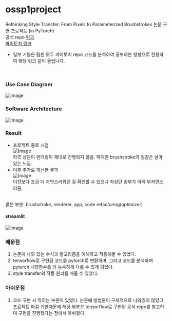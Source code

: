 # ossp1project

Rethinking Style Transfer: From Pixels to Parameterized Brushstrokes 논문 구현 프로젝트 (in PyTorch)<br/>
공식 repo <a href="https://github.com/CompVis/brushstroke-parameterized-style-transfer">링크</a> <br/>
<a href="https://github.com/justanhduc/brushstroke-parameterized-style-transfer/">파이토치 링크</a> </br>
* 일부 기능은 팀원 모두 파이토치 repo 코드를 분석하여 공부하는 방향으로 진행하여 해당 링크 같이 올립니다.

<br/>

### Use Case Diagram

![image](https://user-images.githubusercontent.com/60024018/210245234-d2c61960-8208-492e-a022-0d48ea6c39f4.png)

### Software Architecture
![image](https://user-images.githubusercontent.com/60024018/178115865-491b421c-8f10-45b9-b8de-efc1cb30422e.png)

### Result
- 프로젝트 종료 시점 </br>
![image](https://user-images.githubusercontent.com/60024018/178115758-825d991b-1e41-497d-bc78-3aff76e46e2e.png) </br>
좌측 상단이 렌더링이 제대로 진행되지 않음. 하지만 brushstroke의 질감은 살아 있는 느낌. <br/>
- 이후 추가로 개선한 결과 </br>
![image](https://user-images.githubusercontent.com/60024018/210918162-8ce80fb8-7703-4e9a-ad02-87cefa3e9cb4.png) </br>
이전보다 조금 더 자연스러워진 걸 확인할 수 있으나 좌상단 일부가 아직 부자연스러움. <br/>
<br/>
맡은 부분: brushstroke, renderer, app, code refactoring(optimizer) <br/>

#### streamlit
![image](https://user-images.githubusercontent.com/60024018/178115947-4ef7aabc-2464-4f3d-96a6-49cccf81dced.png)

### 배운점
1. 논문에 나와 있는 수식과 알고리즘을 이해하고 적용해볼 수 있었다.
2. tensorflow로 구현된 코드를 pytorch로 변환하며, 그리고 코드를 분석하며 pytorch 내장함수를 더 능숙하게 다룰 수 있게 되었다.
3. style transfer의 작동 원리를 배울 수 있었다.

### 아쉬운점
1. 코드 구현 시 막히는 부분이 있었다. 논문에 방법론이 구체적으로 나와있지 않았고, 프로젝트 마감 기한때문에 해당 부분은 tensorflow로 구현된 공식 repo를 참고하여 구현을 진행했다는 점에서 아쉬웠다.


